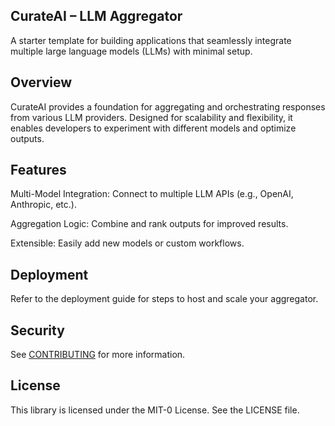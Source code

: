 ## CurateAI – LLM Aggregator

A starter template for building applications that seamlessly integrate multiple large language models (LLMs) with minimal setup.

## Overview

CurateAI provides a foundation for aggregating and orchestrating responses from various LLM providers. Designed for scalability and flexibility, it enables developers to experiment with different models and optimize outputs.

## Features

Multi-Model Integration: Connect to multiple LLM APIs (e.g., OpenAI, Anthropic, etc.).

Aggregation Logic: Combine and rank outputs for improved results.

Extensible: Easily add new models or custom workflows.

## Deployment

Refer to the deployment guide
 for steps to host and scale your aggregator.

## Security

See [CONTRIBUTING](CONTRIBUTING.md#security-issue-notifications) for more information.

## License

This library is licensed under the MIT-0 License. See the LICENSE file.
